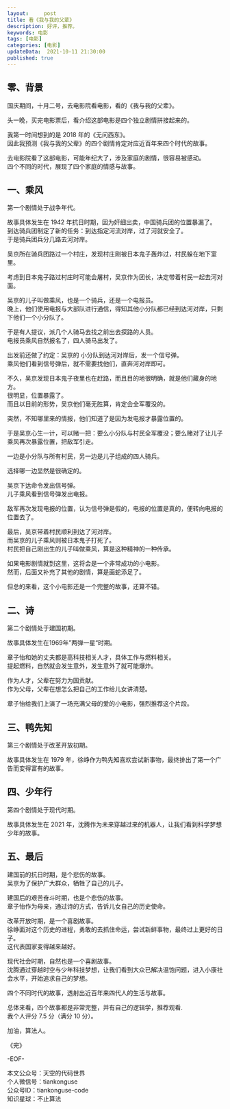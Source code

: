 ```yaml
---   
layout:     post  
title: 看《我与我的父辈》  
description: 好评，推荐。     
keywords: 电影  
tags: [电影]    
categories: [电影]  
updateData:  2021-10-11 21:30:00  
published: true  
---  
```




## 零、背景


国庆期间，十月二号，去电影院看电影，看的《我与我的父辈》。  


头一晚，买完电影票后，看介绍这部电影是四个独立剧情拼接起来的。  


我第一时间想到的是 2018 年的《无问西东》。  
因此我预测《我与我的父辈》的四个剧情肯定对应近百年来四个时代的故事。  


去电影院看了这部电影，可能年纪大了，涉及家庭的剧情，很容易被感动。  
四个不同的时代，展现了四个家庭的情感与故事。  


## 一、乘风


第一个剧情处于战争年代。  


故事具体发生在 1942 年抗日时期，因为奸细出卖，中国骑兵团的位置暴漏了。  
到达骑兵团制定了新的任务：到达指定河流对岸，过了河就安全了。  
于是骑兵团兵分几路去河对岸。  


吴京所在骑兵团路过一个村庄，发现村庄刚被日本鬼子轰炸过，村民躲在地下室里。  


考虑到日本鬼子路过村庄时可能会屠村，吴京作为团长，决定带着村民一起去河对面。  


吴京的儿子叫做乘风，也是一个骑兵，还是一个电报员。  
晚上，他们使用电报与大部队进行通信，得知其他小分队都已经到达河对岸，只剩下他们一个小分队了。  


于是有人提议，派几个人骑马去找之前出去探路的人员。  
电报员乘风自然报名了，四人骑马出发了。  


出发前还做了约定：吴京的 小分队到达河对岸后，发一个信号弹。  
乘风他们看到信号弹后，就不需要找他们，直奔河对岸即可。  


不久，吴京发现日本鬼子夜里也在赶路，而且目的地很明确，就是他们藏身的地方。  
很明显，位置暴露了。  
而且以目前的形势，吴京他们毫无胜算，肯定会全军覆没的。  


突然，不知哪里来的情报，他们知道了是因为发电报才暴露位置的。  


于是吴京心生一计，可以赌一把：要么小分队与村民全军覆没；要么赌对了让儿子乘风再次暴露位置，把敌军引走。  


一边是小分队与所有村民，另一边是儿子组成的四人骑兵。  


选择哪一边显然是很确定的。  


吴京下达命令发出信号弹。  
儿子乘风看到信号弹发出电报。  


敌军再次发现电报的位置，认为信号弹是假的，电报的位置是真的，便转向电报的位置去了。  


最后，吴京带着村民顺利到达了河对岸。  
而吴京的儿子乘风则被日本鬼子打死了。  
村民把自己刚出生的儿子叫做乘风，算是这种精神的一种传承。  


如果电影剧情就到这里，这将会是一个非常成功的小电影。  
然而，后面又补充了其他的剧情，算是画蛇添足了。  


但总的来看，这个小电影还是一个完整的故事，还算不错。  



## 二、诗


第二个剧情处于建国初期。  


故事具体发生在1969年”两弹一星“时期。  


章子怡和她的丈夫都是高科技相关人才，具体工作与燃料相关。  
提起燃料，自然就会发生意外，发生意外了就可能爆炸。  


作为人才，父辈在努力为国贡献。  
作为父母，父辈在想怎么把自己的工作给儿女讲清楚。  


章子怡给我们上演了一场充满父母的爱的小电影，强烈推荐这个片段。  


## 三、鸭先知  


第三个剧情处于改革开放初期。  


故事具体发生在 1979 年，徐峥作为鸭先知喜欢尝试新事物，最终排出了第一个广告而变得富有的故事。  



## 四、少年行


第四个剧情处于现代时期。  


故事具体发生在 2021 年，沈腾作为未来穿越过来的机器人，让我们看到科学梦想少年的故事。  


## 五、最后  


建国前的抗日时期，是个悲伤的故事。  
吴京为了保护广大群众，牺牲了自己的儿子。  


建国后的艰苦奋斗时期，也是个悲伤的故事。  
章子怡作为母亲，通过诗的方式，告诉儿女自己的历史使命。  


改革开放时期，是一个喜剧故事。  
徐峥面对这个历史的进程，勇敢的去抓住命运，尝试新鲜事物，最终过上更好的日子。  
这代表国家变得越来越好。  


现代社会时期，自然也是一个喜剧故事。  
沈腾通过穿越时空与少年科技梦想，让我们看到大众已解决温饱问题，进入小康社会水平，开始追求自己的梦想。  


四个不同时代的故事，透射出近百年来四代人的生活与故事。  


总体来看，四个故事都是非常完整，并有自己的逻辑学，推荐观看.  
我个人评分 7.5 分（满分 10 分）。  



加油，算法人。  


《完》  


-EOF-  



本文公众号：天空的代码世界  
个人微信号：tiankonguse  
公众号ID：tiankonguse-code  
知识星球：不止算法  

